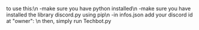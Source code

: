 to use this:\n
-make sure you have python installed\n
-make sure you have installed the library discord.py using pip\n
-in infos.json add your discord id at "owner": \n
then, simply run Techbot.py
